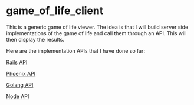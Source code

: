 # game_of_life_client

This is a generic game of life viewer. The idea is that I will build
server side implementations of the game of life and call them through an
API. This will then display the results.

Here are the implementation APIs that I have done so far:

[Rails API](https://github.com/msergeant/game-of-life-rails)

[Phoenix API](https://github.com/msergeant/game-of-life-phoenix)

[Golang API](https://github.com/msergeant/game-of-life-go)

[Node API](https://github.com/msergeant/game-of-life-node)

